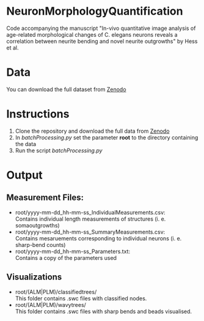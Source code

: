 # NeuronMorphologyQuantification
Code accompanying the manuscript "In-vivo quantitative image analysis of age-related morphological changes of C. elegans neurons reveals a correlation between neurite bending and novel neurite outgrowths" by Hess et al.

# Data
You can download the full dataset from [Zenodo](https://zenodo.org/record/2350066#.XBd7YWhKiUk)

# Instructions
1. Clone the repository and download the full data from [Zenodo](https://zenodo.org/record/2350066#.XBd7YWhKiUk)
2. In *batchProcessing.py* set the parameter **root** to the directory containing the data
3. Run the script *batchProcessing.py*

# Output
## Measurement Files:
- root/yyyy-mm-dd_hh-mm-ss_IndividualMeasurements.csv:\
  Contains individual length measurements of structures (i. e. somaoutgrowths)
- root/yyyy-mm-dd_hh-mm-ss_SummaryMeasurements.csv:\
  Contains mesaruements corresponding to individual neurons (i. e. sharp-bend counts)
- root/yyyy-mm-dd_hh-mm-ss_Parameters.txt:\
  Contains a copy of the parameters used
## Visualizations
- root/(ALM|PLM)/classifiedtrees/\
  This folder contains .swc files with classified nodes.
- root/(ALM|PLM)/wavytrees/\
  This folder contains .swc files with sharp bends and beads visualised.
